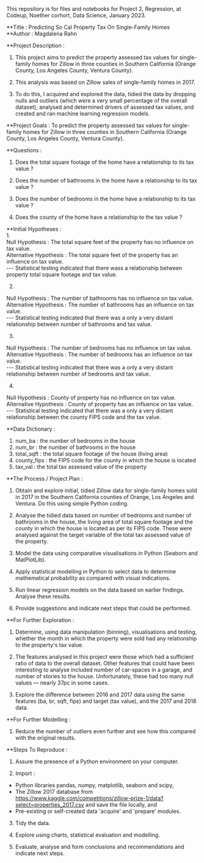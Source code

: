 This repository is for files and notebooks for Project 2, Regression, at Codeup, Noether corhort, Data Science, January 2023.


**Title : Predicting So Cal Property Tax On Single-Family Homes  
**Author : Magdalena Rahn  
  
  
**Project Description :  
1. This project aims to predict the property assessed tax values for single-family homes for Zillow in three counties in Southern California (Orange County, Los Angeles County, Ventura County).

2. This analysis was based on Zillow sales of single-family homes in 2017. 

3. To do this, I acquired and explored the data, tidied the data by dropping nulls and outliers (which were a very small percentage of the overall dataset), analysed and determined drivers of assessed tax values, and created and ran machine learning regression models.

  
**Project Goals :
To predict the property assessed tax values for single-family homes for Zillow in three counties in Southern California (Orange County, Los Angeles County, Ventura County).
  
    
  
**Questions :  
1. Does the total square footage of the home have a relationship to its tax value ?


2. Does the number of bathrooms in the home have a relationship to its tax value ?


3. Does the number of bedrooms in the home have a relationship to its tax value ?


4. Does the county of the home have a relationship to the tax value ?

  
  
**Initial Hypotheses :  
1.  
Null Hypothesis : The total square feet of the property has no influence on tax value.  
Alternative Hypothesis :  The total square feet of the property has an influence on tax value.  
--- Statistical testing indicated that there wass a relationship between property total square footage and tax value.  

2.  
Null Hypothesis : The number of bathrooms has no influence on tax value.  
Alternative Hypothesis : The number of bathrooms has an influence on tax value.  
--- Statistical testing indicated that there was a only a very distant relationship between number of bathrooms and tax value.  

3.   
Null Hypothesis : The number of bedrooms has no influence on tax value.  
Alternative Hypothesis :  The number of bedrooms has an influence on tax value.  
--- Statistical testing indicated that there was a only a very distant relationship between number of bedrooms and tax value.  

4.  
Null Hypothesis :  County of property has no influence on tax value.  
Alternative Hypothesis : County of property has an influence on tax value.    
--- Statistical testing indicated that there was a only a very distant relationship between the county FIPS code and the tax value.  
  
  
   
**Data Dictionary :  
1. num_ba : the number of bedrooms in the house
2. num_br : the number of bathrooms in the house
3. total_sqft : the total square footage of the house (living area)
4. county_fips : the FIPS code for the county in which the house is located
5. tax_val : the total tax assessed value of the property
  
  
  
**The Process / Project Plan :   
1. Obtain and explore initial, tidied Zillow data for single-family homes sold in 2017 in the Southern California counties of Orange, Los Angeles and Ventura. Do this using simple Python coding.  

2. Analyse the tidied data based on number of bedrooms and number of bathrooms in the house, the living area of total square footage and the county in which the house is located as per its FIPS code. These were analysed against the target variable of the total tax assessed value of the property.  

3. Model the data using comparative visualisations in Python (Seaborn and MatPlotLib).  

4. Apply statistical modelling in Python to select data to determine mathematical probability as compared with visual indications.  

5. Run linear regression models on the data based on earlier findings. Analyse these results.  

6. Provide suggestions and indicate next steps that could be performed.  
  
  
  
**For Further Exploration :    
1. Determine, using data manipulation (binning), visualisations and testing, whether the month in which the property were sold had any relationship to the property's tax value.  

2. The features analysed in this project were those which had a sufficient ratio of data to the overall dataset. Other features that could have been interesting to analyse included number of car-spaces in a garage, and number of stories to the house. Unfortunately, these had too many null values — nearly 37pc in some cases.  

3. Explore the difference between 2016 and 2017 data using the same features (ba, br, sqft, fips) and target (tax value), and the 2017 and 2018 data.  
    
      
    
**For Further Modelling :   
1. Reduce the number of outliers even further and see how this compared with the original results.
  
    
    
**Steps To Reproduce :   
1. Assure the presence of a Python environment on your computer.

2. Import :  
- Python libraries pandas, numpy, matplotlib, seaborn and scipy,   
- The Zillow 2017 database from https://www.kaggle.com/competitions/zillow-prize-1/data?select=properties_2017.csv and save the file locally, and  
- Pre-existing or self-created data 'acquire' and 'prepare' modules.

3. Tidy the data.

4. Explore using charts, statistical evaluation and modelling.

5. Evaluate, analyse and form conclusions and recommendations and indicate next steps.